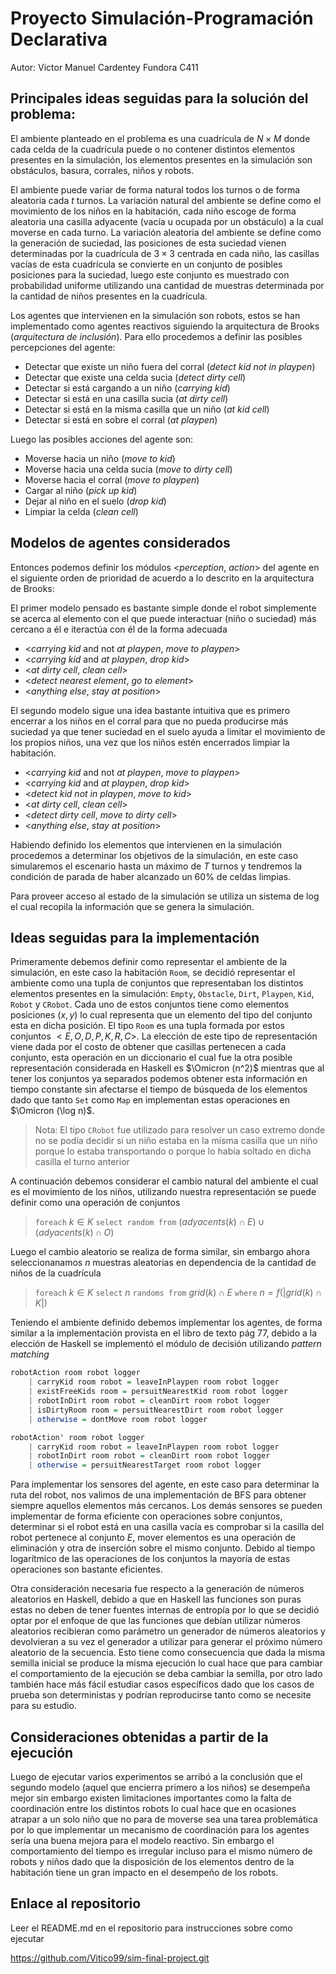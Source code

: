 # Proyecto Simulación-Programación Declarativa 
Autor: Victor Manuel Cardentey Fundora C411
## Principales ideas seguidas para la solución del problema:
El ambiente planteado en el problema es una cuadrícula de $N \times M$ donde cada celda de la cuadrícula puede o no contener distintos elementos presentes en la simulación, los elementos presentes en la simulación son obstáculos, basura, corrales, niños y robots. 

El ambiente puede variar de forma natural todos los turnos o de forma aleatoria cada $t$ turnos. La variación natural del ambiente 
se define como el movimiento de los niños en la habitación, cada niño escoge de forma aleatoria una casilla adyacente (vacía u ocupada por un obstáculo) a la 
cual moverse en cada turno. La variación aleatoria del ambiente se define como la generación de suciedad, 
las posiciones de esta suciedad vienen determinadas por la cuadrícula de $3 \times 3$ centrada en cada niño, 
las casillas vacías de esta cuadrícula se convierte en un conjunto de posibles posiciones para la suciedad, 
luego este conjunto es muestrado con probabilidad uniforme utilizando una cantidad de muestras determinada por la cantidad de niños presentes en la cuadrícula.

Los agentes que intervienen en la simulación son robots, estos se han implementado como agentes reactivos siguiendo la arquitectura de Brooks (*arquitectura de inclusión*). Para ello procedemos a definir las posibles percepciones del agente:

- Detectar que existe un niño fuera del corral (*detect kid not in playpen*)
- Detectar que existe una celda sucia (*detect dirty cell*)
- Detectar si está cargando a un niño (*carrying kid*)
- Detectar si está en una casilla sucia (*at dirty cell*)
- Detectar si está en la misma casilla que un niño (*at kid cell*)
- Detectar si está en sobre el corral (*at playpen*)

Luego las posibles acciones del agente son:

- Moverse hacia un niño (*move to kid*)
- Moverse hacia una celda sucia (*move to dirty cell*)
- Moverse hacia el corral (*move to playpen*)
- Cargar al niño (*pick up kid*)
- Dejar al niño en el suelo (*drop kid*)
- Limpiar la celda (*clean cell*)

## Modelos de agentes considerados

Entonces podemos definir los módulos <*perception*, *action*> del agente en el siguiente orden de prioridad de acuerdo a lo descrito en la arquitectura de Brooks:

El primer modelo pensado es bastante simple donde el robot simplemente se acerca al elemento con el que puede interactuar (niño o suciedad) más cercano a él e iteractúa con él de la forma adecuada

- <*carrying kid* and not *at playpen*, *move to playpen*>
- <*carrying kid* and *at playpen*, *drop kid*>
- <*at dirty cell*, *clean cell*>
- <*detect nearest element*, *go to element*>
- <*anything else*, *stay at position*>

El segundo modelo sigue una idea bastante intuitiva que es primero encerrar a los niños en el corral para que no pueda producirse más suciedad ya que tener suciedad en el suelo ayuda a limitar el movimiento de los propios niños, una vez que los niños estén encerrados limpiar la habitación.

- <*carrying kid* and not *at playpen*, *move to playpen*>
- <*carrying kid* and *at playpen*, *drop kid*>
- <*detect kid not in playpen*, *move to kid*>
- <*at dirty cell*, *clean cell*>
- <*detect dirty cell*, *move to dirty cell*>
- <*anything else*, *stay at position*>
  
Habiendo definido los elementos que intervienen en la simulación procedemos a determinar los objetivos de la simulación, en este caso simularemos el escenario hasta un máximo de $T$ turnos y tendremos la condición de parada de haber alcanzado un 60% de celdas limpias. 

Para proveer acceso al estado de la simulación se utiliza un sistema de log el cual recopila la información que se genera la simulación.

## Ideas seguidas para la implementación

Primeramente debemos definir como representar el ambiente de la simulación, en este caso la habitación `Room`, se decidió representar el ambiente como una tupla de conjuntos que representaban los distintos elementos presentes en la simulación: `Empty`, `Obstacle`, `Dirt`, `Playpen`, `Kid`, `Robot` y `CRobot`. Cada uno de estos conjuntos tiene como elementos posiciones $(x,y)$ lo cual representa que un elemento del tipo del conjunto esta en dicha posición.
El tipo `Room` es una tupla formada por estos conjuntos $<E, O, D, P, K, R, C>$. La elección de este tipo de representación viene dada por el costo de obtener que casillas pertenecen a cada conjunto, esta operación en un diccionario el cual fue la otra posible representación considerada en Haskell es $\Omicron (n^2)$ mientras que al tener los conjuntos ya separados podemos obtener esta información en tiempo constante sin afectarse el tiempo de búsqueda de los elementos dado que tanto `Set` como `Map` en implementan estas operaciones en $\Omicron (\log n)$.
> Nota: El tipo `CRobot` fue utilizado para resolver un caso extremo donde no se podía decidir si un niño estaba en la misma casilla que un niño porque lo estaba transportando o porque lo había soltado en dicha casilla el turno anterior

A continuación debemos considerar el cambio natural del ambiente el cual es el movimiento de los niños, utilizando nuestra representación se puede definir como una operación de conjuntos

> `foreach` $k \in K$ `select random from` ($adyacents(k) \cap E)  \cup (adyacents(k) \cap O)$

Luego el cambio aleatorio se realiza de forma similar, sin embargo ahora seleccionanamos $n$ muestras aleatorias en dependencia de la cantidad de niños de la cuadrícula

> `foreach` $k \in K$ `select` $n$ `randoms from` $grid(k) \cap E$ `where` $n = f(|grid(k)\cap K|)$

Teniendo el ambiente definido debemos implementar los agentes, de forma similar a la implementación provista en el libro de texto pág 77, debido a la elección de Haskell se implementó el módulo de decisión utilizando *pattern matching* 

```haskell
robotAction room robot logger
    | carryKid room robot = leaveInPlaypen room robot logger
    | existFreeKids room = persuitNearestKid room robot logger
    | robotInDirt room robot = cleanDirt room robot logger
    | isDirtyRoom room = persuitNearestDirt room robot logger
    | otherwise = dontMove room robot logger

robotAction' room robot logger
    | carryKid room robot = leaveInPlaypen room robot logger
    | robotInDirt room robot = cleanDirt room robot logger
    | otherwise = persuitNearestTarget room robot logger
```

Para implementar los sensores del agente, en este caso para determinar la ruta del robot, nos valimos de una implementación de BFS para obtener siempre aquellos elementos más cercanos. Los demás sensores se pueden implementar de forma eficiente con operaciones sobre conjuntos, determinar si el robot está en una casilla vacía es comprobar si la casilla del robot pertenece al conjunto $E$, mover elementos es una operación de eliminación y otra de inserción sobre el mismo conjunto. Debido al tiempo logarítmico de las operaciones de los conjuntos la mayoría de estas operaciones son bastante eficientes.

Otra consideración necesaria fue respecto a la generación de números aleatorios en Haskell, debido a que en Haskell las funciones son puras estas no deben de tener fuentes internas de entropía por lo que se decidió optar por el enfoque de que las funciones que debían utilizar números aleatorios recibieran como parámetro un generador de números aleatorios y devolvieran a su vez el generador a utilizar para generar el próximo número aleatorio de la secuencia. Esto tiene como consecuencia que dada la misma semilla inicial se produce la misma ejecución lo cual hace que para cambiar el comportamiento de la ejecución se deba cambiar la semilla, por otro lado también hace más fácil estudiar casos específicos dado que los casos de prueba son deterministas y podrían reproducirse tanto como se necesite para su estudio.

## Consideraciones obtenidas a partir de la ejecución

Luego de ejecutar varios experimentos se arribó a la conclusión que el segundo modelo (aquel que encierra primero a los niños) se desempeña mejor sin embargo existen limitaciones importantes como la falta de coordinación entre los distintos robots lo cual hace que en ocasiones atrapar a un solo niño que no para de moverse sea una tarea problemática por lo que implementar un mecanismo de coordinación para los agentes sería una buena mejora para el modelo reactivo. Sin embargo el comportamiento del tiempo es irregular incluso para el mismo número de robots y niños dado que la disposición de los elementos dentro de la habitación tiene un gran impacto en el desempeño de los robots.

## Enlace al repositorio

Leer el README.md en el repositorio para instrucciones sobre como ejecutar

https://github.com/Vitico99/sim-final-project.git





